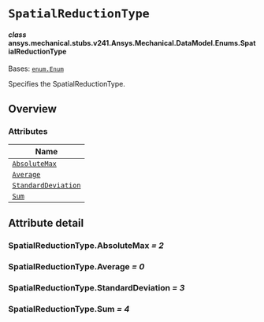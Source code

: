 # `SpatialReductionType`



#### *class* ansys.mechanical.stubs.v241.Ansys.Mechanical.DataModel.Enums.SpatialReductionType

Bases: [`enum.Enum`](https://docs.python.org/3/library/enum.html#enum.Enum)

Specifies the SpatialReductionType.

<!-- !! processed by numpydoc !! -->

<a id="overview"></a>

## Overview

### Attributes

| Name |
| -------------------------------------------------------------------------------------------------------------------------------------------- |
| [`AbsoluteMax`](../../../../../v242/Ansys/Mechanical/DataModel/Enums/SpatialReductionType.md#SpatialReductionType.AbsoluteMax) |
| [`Average`](../../../../../v242/Ansys/Mechanical/DataModel/Enums/SpatialReductionType.md#SpatialReductionType.Average) |
| [`StandardDeviation`](../../../../../v242/Ansys/Mechanical/DataModel/Enums/SpatialReductionType.md#SpatialReductionType.StandardDeviation) |
| [`Sum`](../../../../../v242/Ansys/Mechanical/DataModel/Enums/SpatialReductionType.md#SpatialReductionType.Sum) |

<a id="attribute-detail"></a>

## Attribute detail

<a id="SpatialReductionType.AbsoluteMax"></a>

### SpatialReductionType.AbsoluteMax *= 2*

<a id="SpatialReductionType.Average"></a>

### SpatialReductionType.Average *= 0*

<a id="SpatialReductionType.StandardDeviation"></a>

### SpatialReductionType.StandardDeviation *= 3*

<a id="SpatialReductionType.Sum"></a>

### SpatialReductionType.Sum *= 4*


